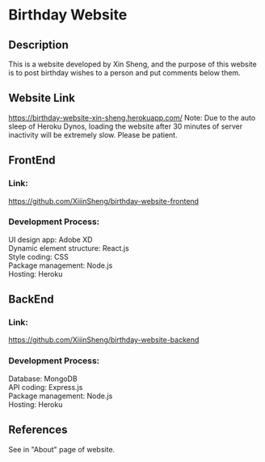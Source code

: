 # Birthday Website
## Description
This is a website developed by Xin Sheng, and the purpose of this website is to post birthday wishes to a person and put comments below them.

## Website Link
https://birthday-website-xin-sheng.herokuapp.com/
Note: Due to the auto sleep of Heroku Dynos, loading the website after 30 minutes of server inactivity will be extremely slow. Please be patient. 

## FrontEnd
### Link:
https://github.com/XiiinSheng/birthday-website-frontend

### Development Process:
UI design app: Adobe XD   
Dynamic element structure: React.js  
Style coding: CSS  
Package management: Node.js  
Hosting: Heroku  

## BackEnd
### Link: 
https://github.com/XiiinSheng/birthday-website-backend

### Development Process:
Database: MongoDB  
API coding: Express.js  
Package management: Node.js  
Hosting: Heroku


## References
See in "About" page of website. 
